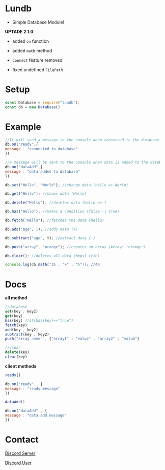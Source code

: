 # Lundb
- Simple Database Module!

**UPTADE 2.1.0**

- added `on` function

- added `math` method

- `connect` feature removed

- fixed undefined `FilePath`

# Setup

```js
const Database = require("lundb");
const db = new Database()
```

# Example

```js
//It will send a message to the console when connected to the database
db.on("ready",{ 
message : "connected to database"
})

//a message will be sent to the console when data is added to the database.
db.on("dataAdd",{
message : "data added to database"
})

db.set("Hello", "World"); //change data (hello => World)

db.get("Hello"); //shows data (Hello)

db.delete("Hello"); //deletes data (hello => )

db.has("Hello"); //makes a condition (false || true)

db.fetch("Hello"); //fetches the data (hello)

db.add("age", 1); //adds data (+)

db.subtract("age", 9); //extract data (-)

db.push("array", "orange"); //creates an array (Array: 'orange')

db.clear(); //deletes all data (hepsi için)

console.log(db.math("35 , "+" , "5")); //40
```

# Docs

**all method**

```js
//database
set(key , key2)
get(key)
has(key) //if(has(key)=="true")
fetch(key)
add(key , key2)
subtract(key , key2)
push("array name" , {"array1" : "value" , "array2" : "value"}

//clear
delete(key)
clear(key)
```
**client methods**

```js
ready()

db.on("ready" , {
message : "ready message"
})

dataAdd()

db.on("dataAdd" , {
message : "data add message"
})
```

# Contact
[Discord Server](https://discord.gg/wsR36xXgpJ) 

[Discord User](https://discord.com/users/817381153211809802)
